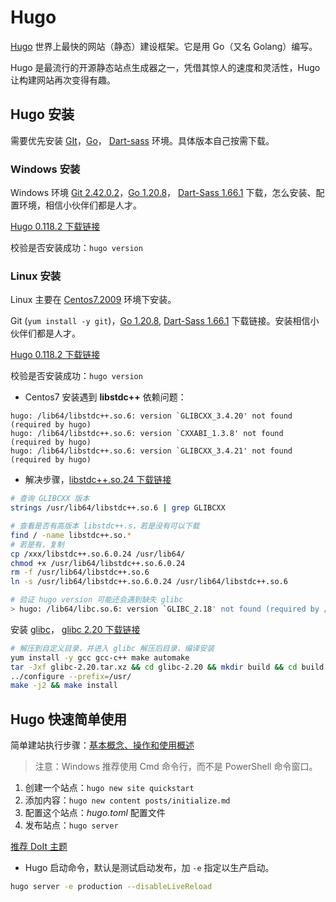 # Hugo

[Hugo](https://gohugo.io/) 世界上最快的网站（静态）建设框架。它是用 Go（又名 Golang）编写。

Hugo 是最流行的开源静态站点生成器之一，凭借其惊人的速度和灵活性，Hugo 让构建网站再次变得有趣。

## Hugo 安装

需要优先安装 [GIt](https://git-scm.com/downloads)，[Go](https://go.dev/dl/)， [Dart-sass](https://github.com/sass/dart-sass/releases) 环境。具体版本自己按需下载。

### Windows 安装

Windows 环境 [Git 2.42.0.2](https://github.com/git-for-windows/git/releases/download/v2.42.0.windows.2/Git-2.42.0.2-64-bit.exe)，[Go 1.20.8](https://go.dev/dl/go1.20.8.windows-amd64.msi)， [Dart-Sass 1.66.1](https://github.com/sass/dart-sass/releases/download/1.66.1/dart-sass-1.66.1-windows-x64.zip) 下载，怎么安装、配置环境，相信小伙伴们都是人才。

[Hugo 0.118.2 下载链接](https://github.com/gohugoio/hugo/releases/download/v0.118.2/hugo_extended_0.118.2_windows-amd64.zip) 

校验是否安装成功：`hugo version`

### Linux 安装

Linux 主要在 [Centos7.2009](http://mirrors.aliyun.com/centos/7.9.2009/isos/x86_64/CentOS-7-x86_64-DVD-2009.torrent?spm=a2c6h.25603864.0.0.60196aeaYO7Ejs) 环境下安装。

Git (`yum install -y git`)，[Go 1.20.8](https://go.dev/dl/go1.20.8.linux-amd64.tar.gz), [Dart-Sass 1.66.1](https://github.com/sass/dart-sass/releases/download/1.66.1/dart-sass-1.66.1-linux-x64.tar.gz) 下载链接。安装相信小伙伴们都是人才。

[Hugo 0.118.2 下载链接](https://github.com/gohugoio/hugo/releases/download/v0.118.2/hugo_extended_0.118.2_linux-amd64.tar.gz)

校验是否安装成功：`hugo version`

- Centos7 安装遇到 **libstdc++** 依赖问题：

```
hugo: /lib64/libstdc++.so.6: version `GLIBCXX_3.4.20' not found (required by hugo)
hugo: /lib64/libstdc++.so.6: version `CXXABI_1.3.8' not found (required by hugo)
hugo: /lib64/libstdc++.so.6: version `GLIBCXX_3.4.21' not found (required by hugo)
```

- 解决步骤，[libstdc++.so.24 下载链接](https://www.nihility.cn/files/tools/libstdc++.so.6.0.24)

```bash
# 查询 GLIBCXX 版本
strings /usr/lib64/libstdc++.so.6 | grep GLIBCXX

# 查看是否有高版本 libstdc++.s，若是没有可以下载
find / -name libstdc++.so.*
# 若是有，复制
cp /xxx/libstdc++.so.6.0.24 /usr/lib64/
chmod +x /usr/lib64/libstdc++.so.6.0.24
rm -f /usr/lib64/libstdc++.so.6
ln -s /usr/lib64/libstdc++.so.6.0.24 /usr/lib64/libstdc++.so.6

# 验证 hugo version 可能还会遇到缺失 glibc
> hugo: /lib64/libc.so.6: version `GLIBC_2.18' not found (required by /lib64/libstdc++.so.6)
```

安装 [glibc](http://ftp.gnu.org/gnu/glibc/)， [glibc 2.20 下载链接](http://ftp.gnu.org/gnu/glibc/glibc-2.20.tar.xz)

```bash
# 解压到自定义目录，并进入 glibc 解压后目录，编译安装
yum install -y gcc gcc-c++ make automake
tar -Jxf glibc-2.20.tar.xz && cd glibc-2.20 && mkdir build && cd build
../configure --prefix=/usr/
make -j2 && make install
```

## Hugo 快速简单使用

简单建站执行步骤：[基本概念、操作和使用概述](https://hugodoit.pages.dev/zh-cn/theme-documentation-basics/)

> 注意：Windows 推荐使用 Cmd 命令行，而不是 PowerShell 命令窗口。

1. 创建一个站点：`hugo new site quickstart`
2. 添加内容：`hugo new content posts/initialize.md`
3. 配置这个站点：*hugo.toml* 配置文件
4. 发布站点：`hugo server`

[推荐 DoIt 主题](https://github.com/HEIGE-PCloud/DoIt)

- Hugo 启动命令，默认是测试启动发布，加 `-e` 指定以生产启动。

```bash
hugo server -e production --disableLiveReload
```

